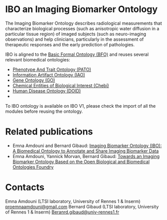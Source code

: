 # IBO an Imaging Biomarker Ontology
The Imaging Biomarker Ontology describes radiological measurements that characterize biological processes (such as anisotropic water diffusion in a particular tissue region) of imaged subjects (such as neuro-imaging observations) and help clinicians, particularly in the assessment of therapeutic responses and the early prediction of pathologies. 

IBO is aligned to the [Basic Formal Ontology (BFO)](https://obofoundry.org/ontology/bfo.html) and  reuses several relevant biomedical ontologies:
* [Phenotype And Trait Ontology (PATO)](https://obofoundry.org/ontology/pato.html)
* [Information Artifact Ontology (IAO)](https://obofoundry.org/ontology/iao.html)
* [Gene Ontology (GO)](https://obofoundry.org/ontology/go.html)
* [Chemical Entities of Biological Interest (Chebi)](https://obofoundry.org/ontology/go.html)
* [Human Disease Ontology (DOID)](https://obofoundry.org/ontology/doid.html)
* 
To IBO ontology is available on IBO V1, please check the import of all the modules before reusing the ontology.

# Related publications 
* Emna Amdouni and Bernard Gibaud: [Imaging Biomarker Ontology (IBO): A Biomedical Ontology to Annotate and Share Imaging Biomarker Data](https://hal.archives-ouvertes.fr/hal-01887970)
* Emna Amdouni, Yannick Morvan, Bernard Gibaud: [Towards an Imaging Biomarker Ontology Based on the Open Biological and Biomedical Ontologies Foundry](https://hal.archives-ouvertes.fr/hal-01887889)

# Contacts
Emna Amdouni (LTSI laboratory, University of Rennes 1 & Inserm)
proemnaamdouni@gmail.com
Bernard Gibaud (LTSI laboratory, University of Rennes 1 & Inserm)
Beranrd.gibaud@univ-rennes1.fr
